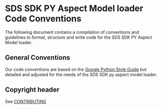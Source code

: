 # SDS SDK PY Aspect Model loader Code Conventions

The following document contains a compilation of conventions and guidelines to format, structure and write code for the SDS SDK PY Aspect Model loader.

## General Conventions
Our code conventions are based on the [Google Python Style Guide](https://google.github.io/styleguide/pyguide.html) but
detailed and adjusted for the needs of the SDS SDK py aspect model loader.
 
## Copyright header
See [CONTRIBUTING](CONTRIBUTING.md)
